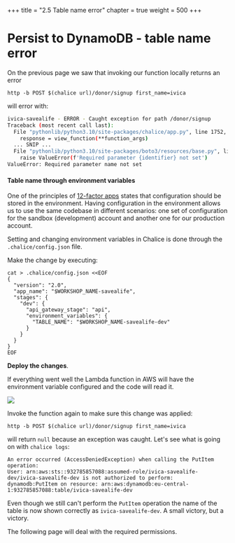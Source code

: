 +++
title = "2.5 Table name error"
chapter = true
weight = 500
+++

# Persist to DynamoDB - table name error

On the previous page we saw that invoking our function locally returns an error

```bash{linenos=false}
http -b POST $(chalice url)/donor/signup first_name=ivica
```

will error with:

```bash
ivica-savealife - ERROR - Caught exception for path /donor/signup
Traceback (most recent call last):
  File "pythonlib/python3.10/site-packages/chalice/app.py", line 1752, in _get_view_function_response
    response = view_function(**function_args)
  ... SNIP ...
  File "pythonlib/python3.10/site-packages/boto3/resources/base.py", line 125, in __init__
    raise ValueError(f'Required parameter {identifier} not set')
ValueError: Required parameter name not set
```

[//]: # (```bash{linenos=false})

[//]: # (An error occurred &#40;AccessDeniedException&#41; when calling the PutItem operation: )

[//]: # (User: arn:aws:sts::932785857088:assumed-role/ivica-savealife-dev/ivica-savealife-dev is not authorized to perform: )

[//]: # (dynamodb:PutItem on resource: arn:aws:dynamodb:eu-central-1:932785857088:table/None-savealife-dev)

[//]: # (```)

[//]: # ()
[//]: # (The message is very detailed and it is indicative of at least two problems:)

[//]: # (- The first problem is the `AccessDeniedException`: our Lambda function does not have permissions to perform the `PutItem` )

[//]: # (operation &#40;this page&#41;)

[//]: # (- The second problem is the name of our table `None-savealife-dev` which comes from the fact that our Lambda function)

[//]: # (does not have access to the `.env` file &#40;as it is supposed to be&#41; and we have to handle environment variables for AWS differently)

[//]: # (  &#40;next page&#41;)


#### Table name through environment variables

One of the principles of [12-factor apps](https://12factor.net/) states that configuration should be stored
in the environment. Having configuration in the environment allows us to use the same codebase in different scenarios:
one set of configuration for the sandbox (development) account and another one for our production account.

Setting and changing environment variables in Chalice is done through the `.chalice/config.json` file.

Make the change by executing:

[//]: # (Environment variables can be specified per stage)

[//]: # ()
[//]: # (```bash{linenos=false})

[//]: # (cat .chalice/config.json)

[//]: # (```)

[//]: # (like so:)

[//]: # ()
[//]: # (```bash{linenos=false})

[//]: # ({)

[//]: # (  "version": "2.0",)

[//]: # (  "app_name": "ivica-savealife",)

[//]: # (  "stages": {)

[//]: # (    "dev": {)

[//]: # (      "api_gateway_stage": "api",)

[//]: # (      "environment_variables": {)

[//]: # (        "TABLE_NAME": "dev-table",)

[//]: # (        "OTHER_CONFIG": "dev-value")

[//]: # (      })

[//]: # (    })

[//]: # (  })

[//]: # (})

[//]: # (```)

[//]: # ()
[//]: # (We could even do a more granular approach where environment variables are specified per function)

[//]: # ()
[//]: # (```bash{linenos=false})

[//]: # (cat .chalice/config.json)

[//]: # (```)

[//]: # (like so:)

[//]: # ()
[//]: # (```bash{linenos=false})

[//]: # ({)

[//]: # (  "version": "2.0",)

[//]: # (  "app_name": "ivica-savealife",)

[//]: # (  "stages": {)

[//]: # (    "dev": {)

[//]: # (      "api_gateway_stage": "api",)

[//]: # (      "lambda_functions": {)

[//]: # (        "donor_signup": {)

[//]: # (          "environment_variables": {)

[//]: # (            "TABLE_NAME": "dev-table",)

[//]: # (            "OTHER_CONFIG": "dev-value")

[//]: # (          })

[//]: # (        })

[//]: # (      })

[//]: # (    })

[//]: # (  })

[//]: # (})

[//]: # (```)

[//]: # (##### Make the change)

[//]: # (Set the contents of `.chalice/config.json` with:)

```bash{linenos=false}
cat > .chalice/config.json <<EOF
{
  "version": "2.0",
  "app_name": "$WORKSHOP_NAME-savealife",
  "stages": {
    "dev": {
      "api_gateway_stage": "api",
      "environment_variables": {
        "TABLE_NAME": "$WORKSHOP_NAME-savealife-dev"
      }
    }
  }
}
EOF
```

[//]: # (Our code in `db.py` now needs to read the `TABLE_NAME` from the environment:)

[//]: # ()
[//]: # ({{<highlight python "hl_lines=15">}})

[//]: # (import logging)

[//]: # (from os import getenv)

[//]: # ()
[//]: # (import boto3)

[//]: # (from dotenv import load_dotenv)

[//]: # ()
[//]: # (load_dotenv&#40;&#41;)

[//]: # ()
[//]: # (ENV = getenv&#40;"ENV", "dev"&#41;)

[//]: # (first_name = getenv&#40;"WORKSHOP_NAME", "ivica"&#41;  # replace with your own name of course)

[//]: # ()
[//]: # (logger = logging.getLogger&#40;f"{first_name}-savealife"&#41;)

[//]: # ()
[//]: # (_DB = None)

[//]: # (TABLE_NAME = getenv&#40;"TABLE_NAME"&#41;)

[//]: # ()
[//]: # ()
[//]: # (def get_app_db&#40;&#41;:)

[//]: # (    global _DB)

[//]: # ()
[//]: # (    if _DB is None:)

[//]: # (        _DB = SavealifeDB&#40;)

[//]: # (            table=boto3.resource&#40;"dynamodb"&#41;.Table&#40;TABLE_NAME&#41;,)

[//]: # (            logger=logger)

[//]: # (        &#41;)

[//]: # ()
[//]: # (    return _DB)

[//]: # ()
[//]: # ()
[//]: # (class SavealifeDB:)

[//]: # (    def __init__&#40;self, table, logger&#41;:)

[//]: # (        self._table = table)

[//]: # (        self._logger = logger)

[//]: # ()
[//]: # (    def donor_signup&#40;self, donor_dict&#41;:)

[//]: # (        try:)

[//]: # (            self._table.put_item&#40;)

[//]: # (                Item={)

[//]: # (                    "first_name": donor_dict.get&#40;"first_name"&#41;,)

[//]: # (                    "city": donor_dict.get&#40;"city"&#41;,)

[//]: # (                    "type": donor_dict.get&#40;"type"&#41;,)

[//]: # (                    "email": donor_dict.get&#40;"email"&#41;,)

[//]: # (                })

[//]: # (            &#41;)

[//]: # (            self._logger.debug&#40;f"Inserted donor '{donor_dict.get&#40;'email'&#41;}' into DynamoDB table '{self._table}'"&#41;)

[//]: # ()
[//]: # (            return True)

[//]: # ()
[//]: # (        except Exception as exc:)

[//]: # (            self._logger.exception&#40;exc&#41;)

[//]: # ()
[//]: # (            return False)

[//]: # ()
[//]: # ({{</highlight>}})

**Deploy the changes**.

If everything went well the Lambda function in AWS will have the environment variable configured and the code will read it.

![](/images/donor_signup_env_vars.png)

Invoke the function again to make sure this change was applied:

```bash{linenos=false}
http -b POST $(chalice url)/donor/signup first_name=ivica
```
will return `null` because an exception was caught. Let's see what is going on with
`chalice logs`:

```bash{linenos=false}
An error occurred (AccessDeniedException) when calling the PutItem operation: 
User: arn:aws:sts::932785857088:assumed-role/ivica-savealife-dev/ivica-savealife-dev is not authorized to perform: 
dynamodb:PutItem on resource: arn:aws:dynamodb:eu-central-1:932785857088:table/ivica-savealife-dev
```

Even though we still can't perform the `PutItem` operation the name of the table is now shown correctly as `ivica-savealife-dev`. A small victory, but a victory.

The following page will deal with the required permissions.
